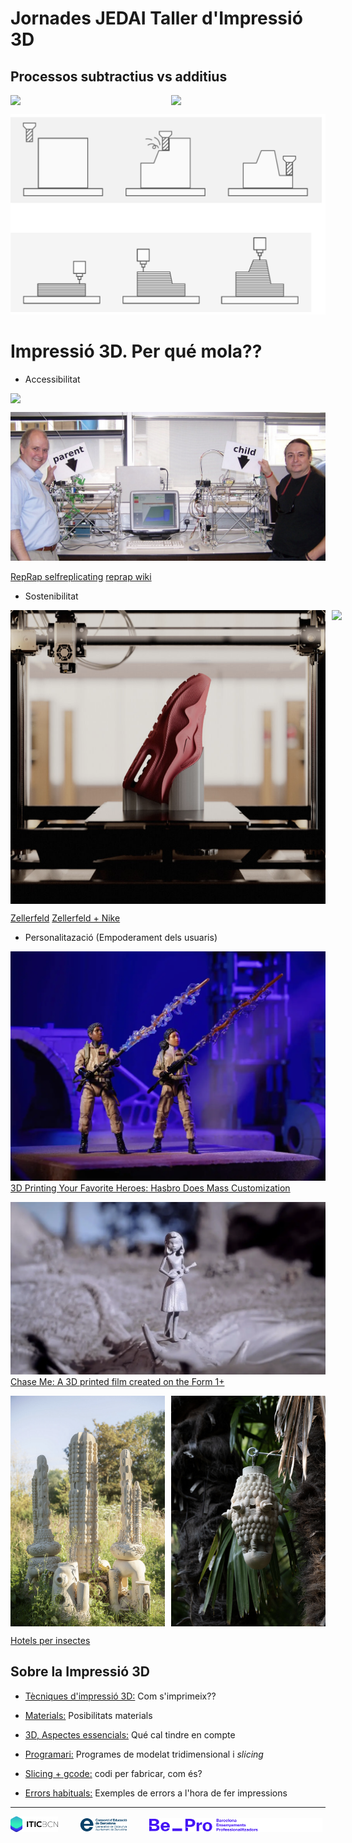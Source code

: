# Jornades JEDAI Taller d'Impressió 3D


## Processos subtractius vs additius

<div style="display: flex; gap: 10px;">
  <img src="IMG/VIDEO_CNC.gif" width="49%" />
  <img src="IMG/ROBOT.gif" width="49%" />
</div>

![Processos subtractius vs additius](./IMG/subsvsadd.png)

# Impressió 3D. Per qué mola??

  - Accessibilitat

<div style="display: flex; gap: 10px;">
  <img src="IMG/reprap.gif" width="100%" />
</div>

![](IMG/father-child.png)

[RepRap selfreplicating](http://fab.cba.mit.edu/classes/865.18/replication/Jones.pdf)
[reprap wiki](https://reprap.org/wiki/About)
  - Sostenibilitat

<div style="display: flex; gap: 10px;">
  <img src="IMG/Nike.png" height=470px />
  <img src="IMG/Nikeprinting.gif" height=470px />
</div>

[Zellerfeld](https://www.zellerfeld.com/)
[Zellerfeld + Nike](https://about.nike.com/en/newsroom/releases/nike-sneaker-culture-complexcon)
  - Personalitazació (Empoderament dels usuaris)

[![IMAGE ALT TEXT HERE](IMG/action_figures.png)](https://www.youtube.com/watch?v=b0eHpUR6F5I&t)
[3D Printing Your Favorite Heroes: Hasbro Does Mass Customization](https://formlabs.com/blog/formlabs-hasbro-3d-printing-mass-customization/)

[![IMAGE ALT TEXT HERE](IMG/3dfilm.png)](https://www.youtube.com/watch?v=RLS_jA9s8J4&t)
[Chase Me: A 3D printed film created on the Form 1+](https://formlabs.com/blog/chase-me-3d-printed-film/)

<div style="display: flex; gap: 10px;">
  <img src="IMG/hotels_1.png" width="49%" />
  <img src="IMG/hotels_2.png" width="49%" />
</div>

[Hotels per insectes](https://www.3dwasp.com/en/3d-printed-ceramic-sculptures-to-house-insects/)

## Sobre la Impressió 3D

 - [Tècniques d'impressió 3D:](DOCUMENTS/TÈCNIQUES.md) Com s'imprimeix??
 
 - [Materials:](DOCUMENTS/MATERIALS.md) Posibilitats materials

 - [3D, Aspectes essencials:](DOCUMENTS/MALLES.md) Qué cal tindre en compte

 - [Programari:](DOCUMENTS/PROGRAMARI.md) Programes de modelat tridimensional i *slicing*

 - [Slicing + gcode:](DOCUMENTS/FORMATES.md) codi per fabricar, com és?

 - [Errors habituals:](DOCUMENTS/ERRORS.md) Exemples de errors a l'hora de fer impressions


---
<p align="left">
  <img alt="Light" src="./IMG/LOGOS/logoITICBCN.png" width="15%">
&nbsp; &nbsp; &nbsp; &nbsp;
  <img alt="Dark" src="./IMG/LOGOS/logo_CEB.png" width="15%">
&nbsp; &nbsp; &nbsp; &nbsp;
  <img alt="Dark" src="./IMG/LOGOS/footer-logos-white.svg" width="55%">
</p>